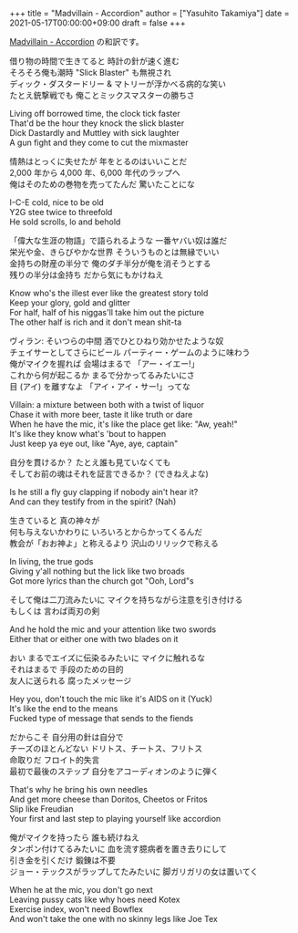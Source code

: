 +++
title = "Madvillain - Accordion"
author = ["Yasuhito Takamiya"]
date = 2021-05-17T00:00:00+09:00
draft = false
+++

[Madvillain - Accordion](https://youtube.com/watch?v=rpaonSDPw7Y) の和訳です。  

借り物の時間で生きてると 時計の針が速く進む  
そろそろ俺も潮時 "Slick Blaster" も無視され  
ディック・ダスタードリー & マトリーが浮かべる病的な笑い  
たとえ銃撃戦でも 俺ことミックスマスターの勝ちさ  

Living off borrowed time, the clock tick faster  
That'd be the hour they knock the slick blaster  
Dick Dastardly and Muttley with sick laughter  
A gun fight and they come to cut the mixmaster  

情熱はとっくに失せたが 年をとるのはいいことだ  
2,000 年から 4,000 年、6,000 年代のラップへ  
俺はそのための巻物を売ってたんだ 驚いたことにな  

I-C-E cold, nice to be old  
Y2G stee twice to threefold  
He sold scrolls, lo and behold  

「偉大な生涯の物語」で語られるような 一番ヤバい奴は誰だ  
栄光や金、きらびやかな世界 そういうものとは無縁でいい  
金持ちの財産の半分で 俺のダチ半分が俺を消そうとする  
残りの半分は金持ち だから気にもかけねえ  

Know who's the illest ever like the greatest story told  
Keep your glory, gold and glitter  
For half, half of his niggas'll take him out the picture  
The other half is rich and it don't mean shit-ta  

ヴィラン: そいつらの中間 酒でひとひねり効かせたような奴  
チェイサーとしてさらにビール パーティー・ゲームのように味わう  
俺がマイクを握れば 会場はまるで 「アー・イエー!」  
これから何が起こるか まるで分かってるみたいにさ  
目 (アイ) を離すなよ 「アイ・アイ・サー!」ってな  

Villain: a mixture between both with a twist of liquor  
Chase it with more beer, taste it like truth or dare  
When he have the mic, it's like the place get like: "Aw, yeah!"  
It's like they know what's 'bout to happen  
Just keep ya eye out, like "Aye, aye, captain"  

自分を貫けるか？ たとえ誰も見ていなくても  
そしてお前の魂はそれを証言できるか？ (できねえよな)  

Is he still a fly guy clapping if nobody ain't hear it?  
And can they testify from in the spirit? (Nah)  

生きていると 真の神々が  
何も与えないかわりに いろいろとからかってくるんだ  
教会が「おお神よ」と称えるより 沢山のリリックで称える  

In living, the true gods  
Giving y'all nothing but the lick like two broads  
Got more lyrics than the church got "Ooh, Lord"s  

そして俺は二刀流みたいに マイクを持ちながら注意を引き付ける  
もしくは 言わば両刃の剣  

And he hold the mic and your attention like two swords  
Either that or either one with two blades on it  

おい まるでエイズに伝染るみたいに マイクに触れるな  
それはまるで 手段のための目的  
友人に送られる 腐ったメッセージ  

Hey you, don't touch the mic like it's AIDS on it (Yuck)  
It's like the end to the means  
Fucked type of message that sends to the fiends  

だからこそ 自分用の針は自分で  
チーズのほとんどない ドリトス、チートス、フリトス  
命取りだ フロイト的失言  
最初で最後のステップ 自分をアコーディオンのように弾く  

That's why he bring his own needles  
And get more cheese than Doritos, Cheetos or Fritos  
Slip like Freudian  
Your first and last step to playing yourself like accordion  

俺がマイクを持ったら 誰も続けねえ  
タンポン付けてるみたいに 血を流す臆病者を置き去りにして  
引き金を引くだけ 鍛錬は不要  
ジョー・テックスがラップしてたみたいに 脚ガリガリの女は置いてく  

When he at the mic, you don't go next  
Leaving pussy cats like why hoes need Kotex  
Exercise index, won't need Bowflex  
And won't take the one with no skinny legs like Joe Tex
